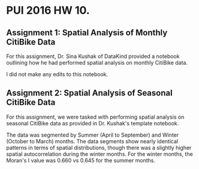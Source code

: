 # PUI 2016 HW 10.

## Assignment 1: Spatial Analysis of Monthly CitiBike Data

For this assignment, Dr. Sina Kushak of DataKind provided a notebook outlining how he had performed spatial analysis on monthly CitiBike data. 

I did not make any edits to this notebook. 


## Assignment 2: Spatial Analysis of Seasonal CitiBike Data

For this assignment, we were tasked with performing spatial analysis on seasonal CitiBike data as provided in Dr. Kushak's template notebook. 

The data was segmented by Summer (April to September) and Winter (October to March) months. The data segments show nearly identical patterns in terms of spatial distributions, though there was a slightly higher spatial autocorrelation during the winter months. For the winter months, the Moran's I value was 0.660 vs 0.645 for the summer months. 


